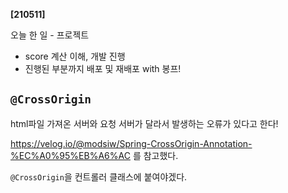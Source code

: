 **[210511]**

오늘 한 일 - 프로젝트

- score 계산 이해, 개발 진행
- 진행된 부분까지 배포 및 재배포 with 봉프!





## `@CrossOrigin` 

html파일 가져온 서버와 요청 서버가 달라서 발생하는 오류가 있다고 한다!

https://velog.io/@modsiw/Spring-CrossOrigin-Annotation-%EC%A0%95%EB%A6%AC 를 참고했다.

`@CrossOrigin`을 컨트롤러 클래스에 붙여야겠다.


